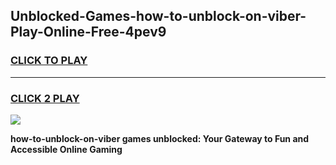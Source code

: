 
## Unblocked-Games-how-to-unblock-on-viber-Play-Online-Free-4pev9
<h3>
<a href="https://premium76.site?title=how-to-unblock-on-viber&ref=26A">CLICK TO PLAY</a></h3>
<hr>

<h3>
<a href="https://premium76.site?title=how-to-unblock-on-viber&ref=26A">CLICK 2 PLAY</a>
  
</h3>

<a href="https://premium76.site?title=how-to-unblock-on-viber&ref=26A"><img src="https://clearcache.store/games.png"></a>


**how-to-unblock-on-viber games unblocked: Your Gateway to Fun and Accessible Online Gaming**
